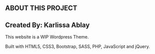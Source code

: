 ABOUT THIS PROJECT
------------------
Created By: Karlissa Ablay
------------------
This website is a WIP Wordpress Theme.

Built with HTML5, CSS3, Bootstrap, SASS, PHP, JavaScript and jQuery.
